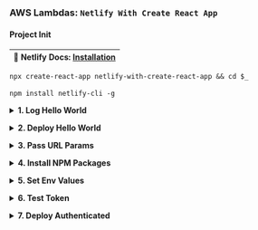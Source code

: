 ### AWS Lambdas: <code>Netlify With Create React App</code>  ###

<p></p>

#### Project Init ####

<p></p>

<table>
  <thead>
    <tr><th>
      📖 Netlify Docs: <a href="https://docs.netlify.com/cli/get-started/#installation">Installation</a>
    </th></tr>
  </thead>
</table>

<p></p>

<pre><code>npx create-react-app netlify-with-create-react-app && cd $_</code></pre>

<p></p>

<pre><code>npm install netlify-cli -g</code></pre>

<p></p>

<details closed>
  <summary><strong>1. Log Hello World</strong>
  </summary>

  <p></p>

  <pre><code>netlify init</code></pre>

  <p></p>

  <img style="border-radius:10px;max-width:520px" src="../assets/netlify-init.gif"/>

  <p></p>

  <!-- <pre><code>netlify functions:create hello-world</code></pre>

  <p></p>

  <img style="border-radius:10px;max-width:520px" src="../assets/netlify-functions-error.gif"/>

  <p></p> -->

  <img style="border-radius:10px;max-width:420px" src="../assets/netlify-functions-folder.gif"/>

  <p></p>

  <pre><code>netlify functions:create hello-world</code></pre>

  <p></p>

  <img style="border-radius:10px;max-width:520px" src="../assets/netlify-functions-create.gif"/>

  <p></p>

  <pre><code>netlify dev</code></pre>

  <p></p>

  <img style="border-radius:10px;max-width:520px" src="../assets/netlify-dev-8888.gif"/>

  <p></p>

  <img style="border-radius:10px;max-width:520px" src="../assets/netlify-dev-hello.png"/>

  <p></p>

  <img style="border-radius:10px;max-width:520px" src="../assets/netlify-dev-200.gif"/>

  <p></p>

  <table>
    <thead>
      <tr><th>
        ⚠️ Something is already running on port xxxx.
      </th></tr>
    </thead>
    <tbody>
      <tr><td>
        <code>killall node</code> 
      </td></tr>
    </tbody>
  </table>

  <p></p>

  <table>
    <thead>
      <tr><th>
        📖 Netlify Docs: <a href="https://docs.netlify.com/cli/get-started/#get-started-with-netlify-dev">Get started with Netlify Dev</a>
      </th></tr>
    </thead>
  </table>

  <p></p>

  <table>
    <thead>
      <tr><th>
        📖 Netlify Docs: <a href="https://docs.netlify.com/functions/build-with-javascript/">Build serverless functions with JavaScript</a>
      </th></tr>
    </thead>
  </table>

  <p></p>
  
  <table>
    <thead>
      <tr><th>
        📖 Netlify Docs: <a href="https://functions.netlify.com/playground/#hello%2C-world!">Playground: Hello, World!</a>
      </th></tr>
    </thead>
  </table>

  <p></p>

  <table>
    <thead>
      <tr><th>
        📖 Netlify Docs: <a href="https://cli.netlify.com/commands/functions#functionscreate">functions:create</a>
      </th></tr>
    </thead>
  </table>

  <p></p>

</details>


<p></p>


<details closed>
  <summary><strong>2. Deploy Hello World</strong>
  </summary>

  <p></p>

  <pre><code>netlify deploy</code></pre>

  <p></p>

  <img style="border-radius:10px;max-width:520px" src="../assets/netlify-deploy-hello.png"/>

  <p></p>

  <table>
    <thead>
      <tr><th>
        ⚠️ Error: No such directory <br>› Did you forget to run a build?
      </th></tr>
    </thead>
    <tbody>
      <tr><td>
        Set your Directory to Deploy as blank or "." during init, or through the web dashboard in Site Settings: Build & Deploy.
      </td></tr>
    </tbody>
  </table>

  <p></p>

  <table>
    <thead>
      <tr><th>
        📖 Netlify Docs: <a href="https://docs.netlify.com/functions/configure-and-deploy/">Configure and deploy Functions</a>
      </th></tr>
    </thead>
  </table>

  <p></p>


</details>


<p></p>


<details closed>
  <summary><strong>3. Pass URL Params</strong>
  </summary>

  <p></p>

  <pre><code>exports.handler = async (event, context) => {
  const name = event.queryStringParameters.name || "World";

  return {
    statusCode: 200,
    body: `Hello ${name}`,
  };
};</code></pre>

  <p></p>

  <img style="border-radius:10px;max-width:520px" src="../assets/netlify-params.png"/>

  <p></p>

  <table>
    <thead>
      <tr><th>
        📖 Netlify Docs: <a href="https://functions.netlify.com/playground/#hello%2C-%7Bname%7D">Playground: Hello, {name}</a>
      </th></tr>
    </thead>
  </table>

  <p></p>

</details>


<p></p>


<details closed>
  <summary><strong>4. Install NPM Packages</strong>
  </summary>

  <p></p>

  <pre><code>npm i @astrajs/collections</code></pre>

  <p></p>

  <img style="border-radius:10px;max-width:520px" src="../assets/netlify-npm-i.gif"/>

  <p></p>

</details>


<p></p>


<details closed>
  <summary><strong>5. Set Env Values</strong>
  </summary>

  <p></p>

  <img style="border-radius:10px;max-width:520px" src="../assets/netlify-env-folder.gif"/>

  <p></p>

  <img style="border-radius:10px;max-width:520px" src="../assets/netlify-dev-restart.jpg"/>

  <p></p>

  <pre><code>const handler = async (event) => {
  try {
    const region = process.env.ASTRA_DB_REGION
    const subject = event.queryStringParameters.name || 'World'
    return {
      statusCode: 200,
      body: JSON.stringify({ message: `Hello, ${subject}. Region: ${region}` }),
    }
  } catch (error) {
    return { statusCode: 500, body: error.toString() }
  }
}</code></pre>

  <p></p>

  <pre><code>netlify dev</code></pre>

  <p></p>

  <img style="border-radius:10px;max-width:520px" src="../assets/netlify-env-8888.jpg"/>

  <p></p>

  <img style="border-radius:10px;max-width:520px" src="../assets/netlify-env-web.gif"/>
  
  <p></p>

  <table>
    <thead>
      <tr><th>
        📖 Netlify Docs: <a href="https://docs.netlify.com/configure-builds/environment-variables/#declare-variables">Environmental Variables</a>
      </th></tr>
    </thead>
  </table>

  <p></p>


</details>


<p></p>


<details closed>
  <summary><strong>6. Test Token</strong>
  </summary>

  <p></p>

  <pre><code>const { createClient } = require("@astrajs/collections");

const handler = async (event) => {
  try {
    const region = process.env.ASTRA_DB_REGION

    // create an Astra client  
    const astraClient = await createClient({
      astraDatabaseId: process.env.ASTRA_DB_ID,
      astraDatabaseRegion: process.env.ASTRA_DB_REGION,
      applicationToken: process.env.ASTRA_DB_APPLICATION_TOKEN,
    });

    const subject = event.queryStringParameters.name || 'World'

    return {
      statusCode: 200,
      body: JSON.stringify({ 
        message: `Hello, ${subject}. 
                  Region: ${region}.
                  Astra Token: ${astraClient.restClient.applicationToken}.` }),
    }
  } catch (error) {
    return { statusCode: 500, body: error.toString() }
  }
}

module.exports = { handler }</code></pre>

<p></p>

<img style="border-radius:10px;max-width:520px" src="../assets/netlify-test-token.jpg"/>

<p></p>

</details>


<p></p>


<details closed>
  <summary><strong>7. Deploy Authenticated</strong>
  </summary>

  <p></p>

  <pre><code>netlify deploy</code></pre>

  <p></p>

  <img style="border-radius:10px;max-width:520px" src="../assets/netlify-deploy-final.gif"/>

  <p></p>

  <img style="border-radius:10px;max-width:520px" src="../assets/netlify-deploy-final.jpg"/>

  <p></p>

  <!-- <table>
    <thead>
      <tr><th>
        ⚠️ Error: @astrajs/rest: baseUrl required for initialization
      </th></tr>
    </thead>
    <tbody>
      <tr><td>
        Not yet sure what's happening here.
      </td></tr>
    </tbody>
  </table> -->

  <p></p>

  <!-- <table>
    <thead>
      <tr><th>
        ⚠️ TimeoutError: Task timed out after 10.00 seconds
      </th></tr>
    </thead>
    <tbody>
      <tr><td>
        Simplify your function or try Netlify's <a href="https://docs.netlify.com/functions/background-functions/">Background Functions</a>.
      </td></tr>
    </tbody>
  </table> -->

</details>

